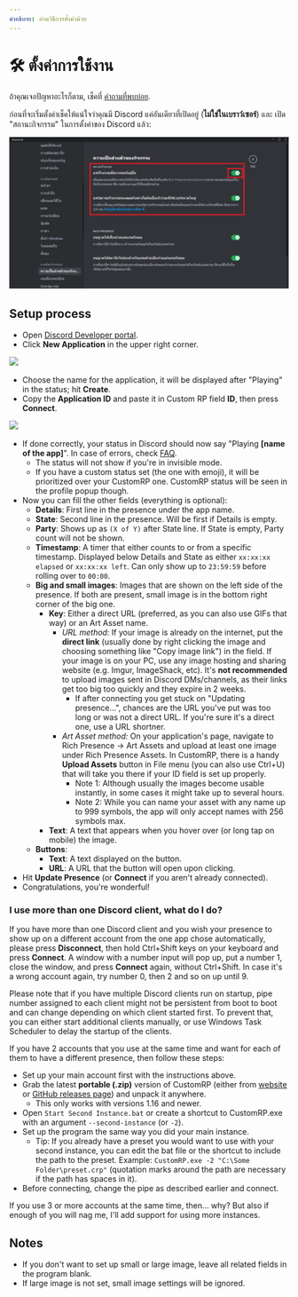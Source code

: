 ```yaml
---
คำอธิบาย: อ่านวิธีการตั้งค่าด้วย
---
```


# 🛠️ ตั้งค่าการใช้งาน

ถ้าคุณเจอปัญหาอะไรก็ตาม, เช็คที่ [คำถามที่พบบ่อย](faq.md).

ก่อนที่จะเริ่มตั้งค่าเช็คให้แน่ใจว่าคุณมี Discord แค่อันเดียวที่เปิดอยู่ (**ไม่ใช่ในเบราว์เซอร์**)
และ เปิด "สถานะกิจกรรม" ในการตั้งค่าของ Discord แล้ว:

![Image](https://github.com/Yukie23212/CustomRP-Docs-th/blob/48dcc801879cb4e3f3bb262c7c694b3a8f342bd7/th/.gitbook/assets/1.PNG?raw=true)


## Setup process

* Open [Discord Developer portal](https://discord.com/developers/applications).
* Click **New Application** in the upper right corner.

![](https://user-images.githubusercontent.com/2225711/161050202-c796103d-6712-401e-be96-3f3712512375.png)

* Choose the name for the application, it will be displayed after "Playing" in the status; hit **Create**.
* Copy the **Application ID** and paste it in Custom RP field **ID**, then press **Connect**.&#x20;

![](https://user-images.githubusercontent.com/2225711/161050341-8169af53-5d3f-44d6-b745-cc711e8d1476.png)

* If done correctly, your status in Discord should now say "Playing **\[name of the app]**". In case of errors, check [FAQ](faq.md).
  * The status will not show if you're in invisible mode.
  * If you have a custom status set (the one with emoji), it will be prioritized over your CustomRP one. CustomRP status will be seen in the profile popup though.
* Now you can fill the other fields (everything is optional):
  * **Details**: First line in the presence under the app name.
  * **State**: Second line in the presence. Will be first if Details is empty.
  * **Party**: Shows up as `(X of Y)` after State line. If State is empty, Party count will not be shown.
  * **Timestamp**: A timer that either counts to or from a specific timestamp. Displayed below Details and State as either `xx:xx:xx elapsed` or `xx:xx:xx left`. Can only show up to `23:59:59` before rolling over to `00:00`.
  * **Big and small images**: Images that are shown on the left side of the presence. If both are present, small image is in the bottom right corner of the big one.
    * **Key**: Either a direct URL (preferred, as you can also use GIFs that way) or an Art Asset name.
      * _URL method:_ If your image is already on the internet, put the **direct link** (usually done by right clicking the image and choosing something like "Copy image link") in the field. If your image is on your PC, use any image hosting and sharing website (e.g. Imgur, ImageShack, etc). It's **not recommended** to upload images sent in Discord DMs/channels, as their links get too big too quickly and they expire in 2 weeks.
        * If after connecting you get stuck on "Updating presence...", chances are the URL you've put was too long or was not a direct URL. If you're sure it's a direct one, use a URL shortner.
      * _Art Asset method:_ On your application's page, navigate to Rich Presence -> Art Assets and upload at least one image under Rich Presence Assets. In CustomRP, there is a handy **Upload Assets** button in File menu (you can also use Ctrl+U) that will take you there if your ID field is set up properly.
        * Note 1: Although usually the images become usable instantly, in some cases it might take up to several hours.
        * Note 2: While you can name your asset with any name up to 999 symbols, the app will only accept names with 256 symbols max.
    * **Text**: A text that appears when you hover over (or long tap on mobile) the image.
  * **Buttons**:
    * **Text**: A text displayed on the button.
    * **URL**: A URL that the button will open upon clicking.
* Hit **Update Presence** (or **Connect** if you aren't already connected).
* Congratulations, you're wonderful!

### I use more than one Discord client, what do I do?

If you have more than one Discord client and you wish your presence to show up on a different account from the one app chose automatically, please press **Disconnect**, then hold Ctrl+Shift keys on your keyboard and press **Connect**. A window with a number input will pop up, put a number 1, close the window, and press **Connect** again, without Ctrl+Shift. In case it's a wrong account again, try number 0, then 2 and so on up until 9.

Please note that if you have multiple Discord clients run on startup, pipe number assigned to each client might not be persistent from boot to boot and can change depending on which client started first. To prevent that, you can either start additional clients manually, or use Windows Task Scheduler to delay the startup of the clients.

If you have 2 accounts that you use at the same time and want for each of them to have a different presence, then follow these steps:

* Set up your main account first with the instructions above.
* Grab the latest **portable (.zip)** version of CustomRP (either from [website](https://www.customrp.xyz) or [GitHub releases page](https://github.com/maximmax42/Discord-CustomRP/releases/latest)) and unpack it anywhere.
  * This only works with versions 1.16 and newer.
* Open `Start Second Instance.bat` or create a shortcut to CustomRP.exe with an argument `--second-instance` (or `-2`).
* Set up the program the same way you did your main instance.
  * Tip: If you already have a preset you would want to use with your second instance, you can edit the bat file or the shortcut to include the path to the preset. Example: `CustomRP.exe -2 "C:\Some Folder\preset.crp"` (quotation marks around the path are necessary if the path has spaces in it).
* Before connecting, change the pipe as described earlier and connect.

If you use 3 or more accounts at the same time, then... why? But also if enough of you will nag me, I'll add support for using more instances.

## Notes

* If you don't want to set up small or large image, leave all related fields in the program blank.
* If large image is not set, small image settings will be ignored.
